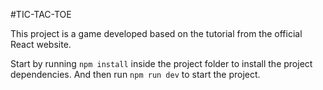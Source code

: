 #TIC-TAC-TOE

This project is a game developed based on the tutorial from the official React website.

Start by running `npm install` inside the project folder to install the project dependencies.
And then run `npm run dev` to start the project.

